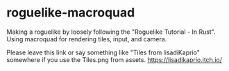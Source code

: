 # roguelike-macroquad

Making a roguelike by loosely following the "Roguelike Tutorial - In Rust". Using macroquad for rendering tiles, input, and camera.

Please leave this link or say something like "Tiles from lisadiKaprio" somewhere if you use the Tiles.png from assets.
https://lisadikaprio.itch.io/
